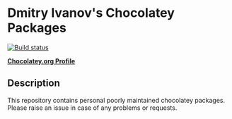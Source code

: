 # Dmitry Ivanov's Chocolatey Packages

[![Build status](https://ci.appveyor.com/api/projects/status/m7qy0fo9nqqrd7j7?svg=true)](https://ci.appveyor.com/project/d-k-ivanov/chocolatey-packages)

**[Chocolatey.org Profile](https://chocolatey.org/profiles/d-k-ivanov)**

## Description

This repository contains personal poorly maintained chocolatey packages.
Please raise an issue in case of any problems or requests.
